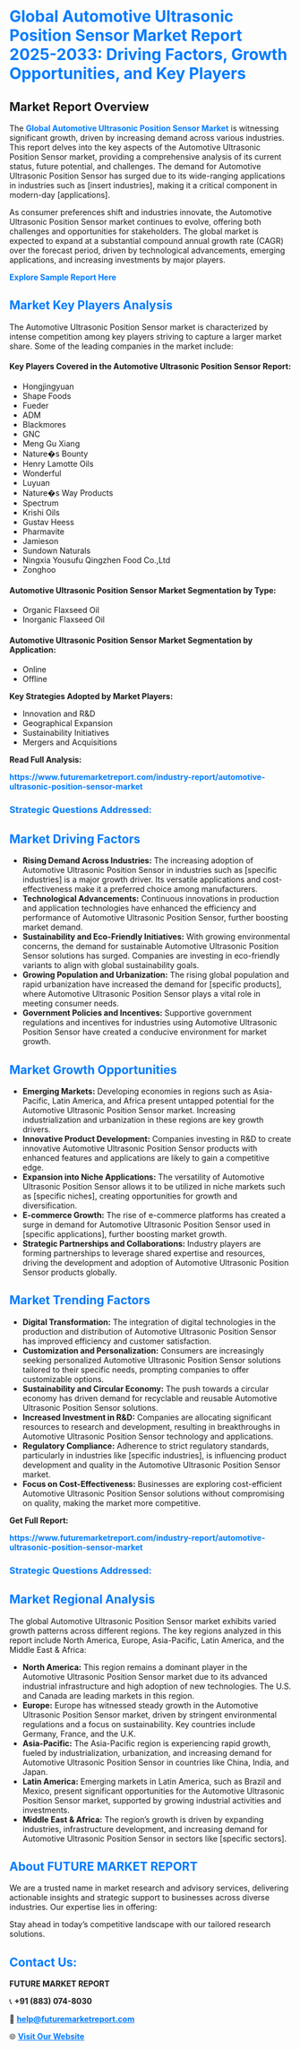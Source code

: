 <h1 style="color: #007BFF;">Global Automotive Ultrasonic Position Sensor Market Report 2025-2033: Driving Factors, Growth Opportunities, and Key Players</h1>

<section id="overview">
<h2>Market Report Overview</h2>
<p>The <a href="https://www.futuremarketreport.com/industry-report/automotive-ultrasonic-position-sensor-market" style="color: #007BFF; text-decoration: none;"><strong>Global Automotive Ultrasonic Position Sensor Market</strong></a> is witnessing significant growth, driven by increasing demand across various industries. This report delves into the key aspects of the Automotive Ultrasonic Position Sensor market, providing a comprehensive analysis of its current status, future potential, and challenges. The demand for Automotive Ultrasonic Position Sensor has surged due to its wide-ranging applications in industries such as [insert industries], making it a critical component in modern-day [applications].</p>
<p>As consumer preferences shift and industries innovate, the Automotive Ultrasonic Position Sensor market continues to evolve, offering both challenges and opportunities for stakeholders. The global market is expected to expand at a substantial compound annual growth rate (CAGR) over the forecast period, driven by technological advancements, emerging applications, and increasing investments by major players.</p>
</section>

<section id="overview">
<p><a href="https://www.futuremarketreport.com/request-sample/reportId=33345" style="color: #007BFF; text-decoration: none;"><strong>Explore Sample Report Here</strong></a></p>
</section>

<section id="key-players">
<h2 style="color: #007BFF;">Market Key Players Analysis</h2>
<p>The Automotive Ultrasonic Position Sensor market is characterized by intense competition among key players striving to capture a larger market share. Some of the leading companies in the market include:</p>
<h4>Key Players Covered in the Automotive Ultrasonic Position Sensor Report:</h4>
<ul><li>Hongjingyuan</li><li>Shape Foods</li><li>Fueder</li><li>ADM</li><li>Blackmores</li><li>GNC</li><li>Meng Gu Xiang</li><li>Nature�s Bounty</li><li>Henry Lamotte Oils</li><li>Wonderful</li><li>Luyuan</li><li>Nature�s Way Products</li><li>Spectrum</li><li>Krishi Oils</li><li>Gustav Heess</li><li>Pharmavite</li><li>Jamieson</li><li>Sundown Naturals</li><li>Ningxia Yousufu Qingzhen Food Co.,Ltd</li><li>Zonghoo</li></ul>
<h4>Automotive Ultrasonic Position Sensor Market Segmentation by Type:</h4>
<ul><li>Organic Flaxseed Oil</li><li>Inorganic Flaxseed Oil</li></ul>

<h4>Automotive Ultrasonic Position Sensor Market Segmentation by Application:</h4>
<ul><li>Online</li><li>Offline</li></ul>
<p><strong>Key Strategies Adopted by Market Players:</strong></p>
<ul>
<li>Innovation and R&D</li>
<li>Geographical Expansion</li>
<li>Sustainability Initiatives</li>
<li>Mergers and Acquisitions</li>
</ul>
</section>

<section>
<p><strong>Read Full Analysis: </strong></p><a href="https://www.futuremarketreport.com/industry-report/automotive-ultrasonic-position-sensor-market" style="color: #007BFF; text-decoration: none;"><strong>https://www.futuremarketreport.com/industry-report/automotive-ultrasonic-position-sensor-market</strong></a>
<h3 style="color: #007BFF;">Strategic Questions Addressed:</h3>
</section>

<section id="driving-factors">
<h2 style="color: #007BFF;">Market Driving Factors</h2>
<ul>
<li><strong>Rising Demand Across Industries:</strong> The increasing adoption of Automotive Ultrasonic Position Sensor in industries such as [specific industries] is a major growth driver. Its versatile applications and cost-effectiveness make it a preferred choice among manufacturers.</li>
<li><strong>Technological Advancements:</strong> Continuous innovations in production and application technologies have enhanced the efficiency and performance of Automotive Ultrasonic Position Sensor, further boosting market demand.</li>
<li><strong>Sustainability and Eco-Friendly Initiatives:</strong> With growing environmental concerns, the demand for sustainable Automotive Ultrasonic Position Sensor solutions has surged. Companies are investing in eco-friendly variants to align with global sustainability goals.</li>
<li><strong>Growing Population and Urbanization:</strong> The rising global population and rapid urbanization have increased the demand for [specific products], where Automotive Ultrasonic Position Sensor plays a vital role in meeting consumer needs.</li>
<li><strong>Government Policies and Incentives:</strong> Supportive government regulations and incentives for industries using Automotive Ultrasonic Position Sensor have created a conducive environment for market growth.</li>
</ul>
</section>

<section id="growth-opportunities">
<h2 style="color: #007BFF;">Market Growth Opportunities</h2>
<ul>
<li><strong>Emerging Markets:</strong> Developing economies in regions such as Asia-Pacific, Latin America, and Africa present untapped potential for the Automotive Ultrasonic Position Sensor market. Increasing industrialization and urbanization in these regions are key growth drivers.</li>
<li><strong>Innovative Product Development:</strong> Companies investing in R&D to create innovative Automotive Ultrasonic Position Sensor products with enhanced features and applications are likely to gain a competitive edge.</li>
<li><strong>Expansion into Niche Applications:</strong> The versatility of Automotive Ultrasonic Position Sensor allows it to be utilized in niche markets such as [specific niches], creating opportunities for growth and diversification.</li>
<li><strong>E-commerce Growth:</strong> The rise of e-commerce platforms has created a surge in demand for Automotive Ultrasonic Position Sensor used in [specific applications], further boosting market growth.</li>
<li><strong>Strategic Partnerships and Collaborations:</strong> Industry players are forming partnerships to leverage shared expertise and resources, driving the development and adoption of Automotive Ultrasonic Position Sensor products globally.</li>
</ul>
</section>

<section id="trending-factors">
<h2 style="color: #007BFF;">Market Trending Factors</h2>
<ul>
<li><strong>Digital Transformation:</strong> The integration of digital technologies in the production and distribution of Automotive Ultrasonic Position Sensor has improved efficiency and customer satisfaction.</li>
<li><strong>Customization and Personalization:</strong> Consumers are increasingly seeking personalized Automotive Ultrasonic Position Sensor solutions tailored to their specific needs, prompting companies to offer customizable options.</li>
<li><strong>Sustainability and Circular Economy:</strong> The push towards a circular economy has driven demand for recyclable and reusable Automotive Ultrasonic Position Sensor solutions.</li>
<li><strong>Increased Investment in R&D:</strong> Companies are allocating significant resources to research and development, resulting in breakthroughs in Automotive Ultrasonic Position Sensor technology and applications.</li>
<li><strong>Regulatory Compliance:</strong> Adherence to strict regulatory standards, particularly in industries like [specific industries], is influencing product development and quality in the Automotive Ultrasonic Position Sensor market.</li>
<li><strong>Focus on Cost-Effectiveness:</strong> Businesses are exploring cost-efficient Automotive Ultrasonic Position Sensor solutions without compromising on quality, making the market more competitive.</li>
</ul>
</section>

<section>
<p><strong>Get Full Report: </strong></p><a href="https://www.futuremarketreport.com/industry-report/automotive-ultrasonic-position-sensor-market" style="color: #007BFF; text-decoration: none;"><strong>https://www.futuremarketreport.com/industry-report/automotive-ultrasonic-position-sensor-market</strong></a>
<h3 style="color: #007BFF;">Strategic Questions Addressed:</h3>
</section>


<section id="regional-analysis">
<h2 style="color: #007BFF;">Market Regional Analysis</h2>
<p>The global Automotive Ultrasonic Position Sensor market exhibits varied growth patterns across different regions. The key regions analyzed in this report include North America, Europe, Asia-Pacific, Latin America, and the Middle East & Africa:</p>
<ul>
<li><strong>North America:</strong> This region remains a dominant player in the Automotive Ultrasonic Position Sensor market due to its advanced industrial infrastructure and high adoption of new technologies. The U.S. and Canada are leading markets in this region.</li>
<li><strong>Europe:</strong> Europe has witnessed steady growth in the Automotive Ultrasonic Position Sensor market, driven by stringent environmental regulations and a focus on sustainability. Key countries include Germany, France, and the U.K.</li>
<li><strong>Asia-Pacific:</strong> The Asia-Pacific region is experiencing rapid growth, fueled by industrialization, urbanization, and increasing demand for Automotive Ultrasonic Position Sensor in countries like China, India, and Japan.</li>
<li><strong>Latin America:</strong> Emerging markets in Latin America, such as Brazil and Mexico, present significant opportunities for the Automotive Ultrasonic Position Sensor market, supported by growing industrial activities and investments.</li>
<li><strong>Middle East & Africa:</strong> The region’s growth is driven by expanding industries, infrastructure development, and increasing demand for Automotive Ultrasonic Position Sensor in sectors like [specific sectors].</li>
</ul>
</section>

<footer>
<h2 style="color: #007BFF;">About FUTURE MARKET REPORT</h2>
<p>We are a trusted name in market research and advisory services, delivering actionable insights and strategic support to businesses across diverse industries. Our expertise lies in offering:</p>

<p>Stay ahead in today’s competitive landscape with our tailored research solutions.</p>

<h2 style="color: #007BFF;">Contact Us:</h2>
<p><strong>FUTURE MARKET REPORT</strong></p>
<p>📞 <strong>+91 (883) 074-8030</strong></p>
<p>📧 <strong><a href="mailto:help@futuremarketreport.com" style="color: #007BFF;">help@futuremarketreport.com</a></strong></p>
<p>🌐 <strong><a href="https://www.futuremarketreport.com/" style="color: #007BFF;">Visit Our Website</a></strong></p>
</footer>